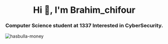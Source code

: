 <h1 align="center">Hi 👋, I'm Brahim_chifour</h1>
<h3 align="center">Computer Science student at 1337 Interested in CyberSecurity.</h3>







![hasbulla-money](https://user-images.githubusercontent.com/88441828/194359977-8e4f6e09-4bcf-468a-be78-3922a3056640.gif)









